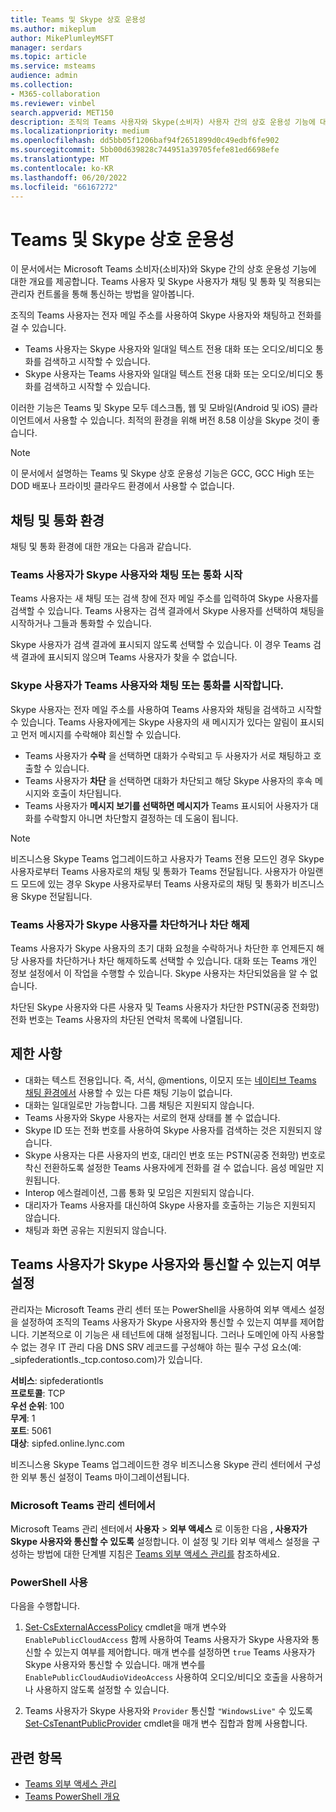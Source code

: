 ```yaml
---
title: Teams 및 Skype 상호 운용성
ms.author: mikeplum
author: MikePlumleyMSFT
manager: serdars
ms.topic: article
ms.service: msteams
audience: admin
ms.collection:
- M365-collaboration
ms.reviewer: vinbel
search.appverid: MET150
description: 조직의 Teams 사용자와 Skype(소비자) 사용자 간의 상호 운용성 기능에 대해 알아봅니다.
ms.localizationpriority: medium
ms.openlocfilehash: dd5bb05f1206baf94f2651899d0c49edbf6fe902
ms.sourcegitcommit: 5bb00d639828c744951a39705fefe81ed6698efe
ms.translationtype: MT
ms.contentlocale: ko-KR
ms.lasthandoff: 06/20/2022
ms.locfileid: "66167272"
---
```

# <a name="teams-and-skype-interoperability"></a>Teams 및 Skype 상호 운용성

이 문서에서는 Microsoft Teams 소비자(소비자)와 Skype 간의 상호 운용성 기능에 대한 개요를 제공합니다. Teams 사용자 및 Skype 사용자가 채팅 및 통화 및 적용되는 관리자 컨트롤을 통해 통신하는 방법을 알아봅니다.

조직의 Teams 사용자는 전자 메일 주소를 사용하여 Skype 사용자와 채팅하고 전화를 걸 수 있습니다.

- Teams 사용자는 Skype 사용자와 일대일 텍스트 전용 대화 또는 오디오/비디오 통화를 검색하고 시작할 수 있습니다.
- Skype 사용자는 Teams 사용자와 일대일 텍스트 전용 대화 또는 오디오/비디오 통화를 검색하고 시작할 수 있습니다.

이러한 기능은 Teams 및 Skype 모두 데스크톱, 웹 및 모바일(Android 및 iOS) 클라이언트에서 사용할 수 있습니다. 최적의 환경을 위해 버전 8.58 이상을 Skype 것이 좋습니다.

> [!NOTE]
> 이 문서에서 설명하는 Teams 및 Skype 상호 운용성 기능은 GCC, GCC High 또는 DOD 배포나 프라이빗 클라우드 환경에서 사용할 수 없습니다.

## <a name="chat-and-calling-experience"></a>채팅 및 통화 환경

채팅 및 통화 환경에 대한 개요는 다음과 같습니다.

### <a name="teams-user-starts-a-chat-or-call-with-a-skype-user"></a>Teams 사용자가 Skype 사용자와 채팅 또는 통화 시작

Teams 사용자는 새 채팅 또는 검색 창에 전자 메일 주소를 입력하여 Skype 사용자를 검색할 수 있습니다.  Teams 사용자는 검색 결과에서 Skype 사용자를 선택하여 채팅을 시작하거나 그들과 통화할 수 있습니다.

Skype 사용자가 검색 결과에 표시되지 않도록 선택할 수 있습니다. 이 경우 Teams 검색 결과에 표시되지 않으며 Teams 사용자가 찾을 수 없습니다.

### <a name="skype-user-starts-a-chat-or-call-with-a-teams-user"></a>Skype 사용자가 Teams 사용자와 채팅 또는 통화를 시작합니다.

Skype 사용자는 전자 메일 주소를 사용하여 Teams 사용자와 채팅을 검색하고 시작할 수 있습니다. Teams 사용자에게는 Skype 사용자의 새 메시지가 있다는 알림이 표시되고 먼저 메시지를 수락해야 회신할 수 있습니다.

- Teams 사용자가 **수락** 을 선택하면 대화가 수락되고 두 사용자가 서로 채팅하고 호출할 수 있습니다.
- Teams 사용자가 **차단** 을 선택하면 대화가 차단되고 해당 Skype 사용자의 후속 메시지와 호출이 차단됩니다.
- Teams 사용자가 **메시지 보기를 선택하면 메시지가** Teams 표시되어 사용자가 대화를 수락할지 아니면 차단할지 결정하는 데 도움이 됩니다.

> [!NOTE]
> 비즈니스용 Skype Teams 업그레이드하고 사용자가 Teams 전용 모드인 경우 Skype 사용자로부터 Teams 사용자로의 채팅 및 통화가 Teams 전달됩니다. 사용자가 아일랜드 모드에 있는 경우 Skype 사용자로부터 Teams 사용자로의 채팅 및 통화가 비즈니스용 Skype 전달됩니다.

### <a name="teams-user-blocks-or-unblocks-a-skype-user"></a>Teams 사용자가 Skype 사용자를 차단하거나 차단 해제

Teams 사용자가 Skype 사용자의 초기 대화 요청을 수락하거나 차단한 후 언제든지 해당 사용자를 차단하거나 차단 해제하도록 선택할 수 있습니다. 대화 또는 Teams 개인 정보 설정에서 이 작업을 수행할 수 있습니다. Skype 사용자는 차단되었음을 알 수 없습니다.

차단된 Skype 사용자와 다른 사용자 및 Teams 사용자가 차단한 PSTN(공중 전화망) 전화 번호는 Teams 사용자의 차단된 연락처 목록에 나열됩니다.

## <a name="limitations"></a>제한 사항

- 대화는 텍스트 전용입니다. 즉, 서식, @mentions, 이모지 또는 [네이티브 Teams 채팅 환경에서](native-chat-for-external-users.md) 사용할 수 있는 다른 채팅 기능이 없습니다.
- 대화는 일대일로만 가능합니다. 그룹 채팅은 지원되지 않습니다.
- Teams 사용자와 Skype 사용자는 서로의 현재 상태를 볼 수 없습니다.
- Skype ID 또는 전화 번호를 사용하여 Skype 사용자를 검색하는 것은 지원되지 않습니다.
- Skype 사용자는 다른 사용자의 번호, 대리인 번호 또는 PSTN(공중 전화망) 번호로 착신 전환하도록 설정한 Teams 사용자에게 전화를 걸 수 없습니다.  음성 메일만 지원됩니다.
- Interop 에스컬레이션, 그룹 통화 및 모임은 지원되지 않습니다.
- 대리자가 Teams 사용자를 대신하여 Skype 사용자를 호출하는 기능은 지원되지 않습니다.
- 채팅과 화면 공유는 지원되지 않습니다.

## <a name="set-whether-teams-users-can-communicate-with-skype-users"></a>Teams 사용자가 Skype 사용자와 통신할 수 있는지 여부 설정

관리자는 Microsoft Teams 관리 센터 또는 PowerShell을 사용하여 외부 액세스 설정을 설정하여 조직의 Teams 사용자가 Skype 사용자와 통신할 수 있는지 여부를 제어합니다. 기본적으로 이 기능은 새 테넌트에 대해 설정됩니다. 그러나 도메인에 아직 사용할 수 없는 경우 IT 관리 다음 DNS SRV 레코드를 구성해야 하는 필수 구성 요소(예: _sipfederationtls._tcp.contoso.com)가 있습니다.  

**서비스**: sipfederationtls<br/>
**프로토콜**: TCP<br/>
**우선 순위**: 100<br/>
**무게**: 1<br/>
**포트**: 5061<br/>
**대상**: sipfed.online.lync.com

비즈니스용 Skype Teams 업그레이드한 경우 비즈니스용 Skype 관리 센터에서 구성한 외부 통신 설정이 Teams 마이그레이션됩니다.

### <a name="in-the-microsoft-teams-admin-center"></a>Microsoft Teams 관리 센터에서

Microsoft Teams 관리 센터에서 **사용자** > **외부 액세스** 로 이동한 다음 **, 사용자가 Skype 사용자와 통신할 수 있도록** 설정합니다. 이 설정 및 기타 외부 액세스 설정을 구성하는 방법에 대한 단계별 지침은 [Teams 외부 액세스 관리를](./manage-external-access.md#allow-or-block-domains) 참조하세요.

### <a name="using-powershell"></a>PowerShell 사용

다음을 수행합니다. 
1. [Set-CsExternalAccessPolicy](/powershell/module/skype/set-csexternalaccesspolicy) cmdlet을 매개 변수와 ```EnablePublicCloudAccess``` 함께 사용하여 Teams 사용자가 Skype 사용자와 통신할 수 있는지 여부를 제어합니다. 매개 변수를 설정하면 ```true``` Teams 사용자가 Skype 사용자와 통신할 수 있습니다. 매개 변수를 ```EnablePublicCloudAudioVideoAccess``` 사용하여 오디오/비디오 호출을 사용하거나 사용하지 않도록 설정할 수 있습니다.

2. Teams 사용자가 Skype 사용자와 ```Provider``` 통신할 ```"WindowsLive"``` 수 있도록 [Set-CsTenantPublicProvider](/powershell/module/skype/Set-CsTenantPublicProvider) cmdlet을 매개 변수 집합과 함께 사용합니다.

## <a name="related-topics"></a>관련 항목

- [Teams 외부 액세스 관리](manage-external-access.md)
- [Teams PowerShell 개요](teams-powershell-overview.md)
